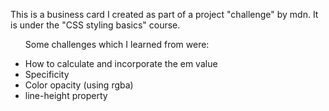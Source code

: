 <p>This is a business card I created as part of a project "challenge" by mdn. It is under the "CSS styling basics" course.</p>

<body>
  <ul><p>Some challenges which I learned from were:</p>
    <li>How to calculate and incorporate the em value</li>
    <li>Specificity</li>
    <li>Color opacity (using rgba)</li>
    <li>line-height property</li>
</ul>
</body>
  
